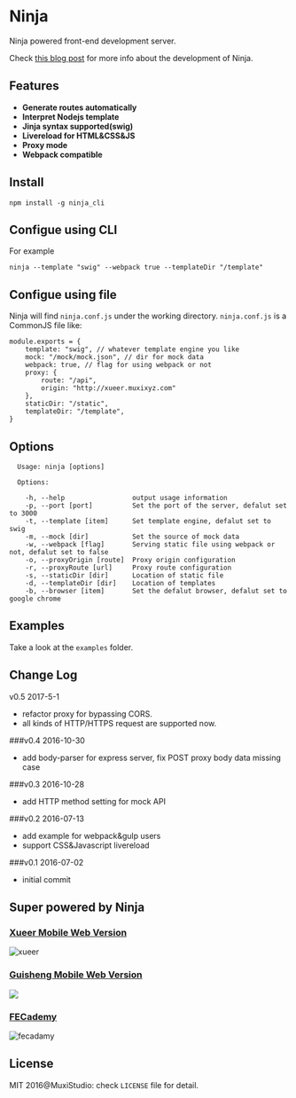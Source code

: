 # Ninja

Ninja powered front-end development server. 

Check [this blog post](http://zxc0328.github.io/2016/07/05/ninja/) for more info about the development of Ninja.

## Features
+ **Generate routes automatically**
+ **Interpret Nodejs template**
+ **Jinja syntax supported(swig)**
+ **Livereload for HTML&CSS&JS**
+ **Proxy mode**
+ **Webpack compatible**


## Install
```
npm install -g ninja_cli
```

## Configue using CLI 

For example

```
ninja --template "swig" --webpack true --templateDir "/template"
```

## Configue using file

Ninja will find `ninja.conf.js` under the working directory.
`ninja.conf.js` is a CommonJS file like:

```
module.exports = {
	template: "swig", // whatever template engine you like
	mock: "/mock/mock.json", // dir for mock data
	webpack: true, // flag for using webpack or not
	proxy: {
		route: "/api",
		origin: "http://xueer.muxixyz.com"
	},
	staticDir: "/static",
	templateDir: "/template",
}

```


## Options

```
  Usage: ninja [options]

  Options:

    -h, --help                 output usage information
    -p, --port [port]          Set the port of the server, defalut set to 3000
    -t, --template [item]      Set template engine, defalut set to swig
    -m, --mock [dir]           Set the source of mock data
    -w, --webpack [flag]       Serving static file using webpack or not, defalut set to false
    -o, --proxyOrigin [route]  Proxy origin configuration
    -r, --proxyRoute [url]     Proxy route configuration
    -s, --staticDir [dir]      Location of static file
    -d, --templateDir [dir]    Location of templates
    -b, --browser [item]       Set the defalut browser, defalut set to google chrome

```
## Examples

Take a look at the `examples` folder.

## Change Log

v0.5 2017-5-1

+ refactor proxy for bypassing CORS. 
+ all kinds of HTTP/HTTPS request are supported now.

###v0.4 2016-10-30

+ add body-parser for express server, fix POST proxy body data missing case 

###v0.3 2016-10-28

+ add HTTP method setting for mock API 

###v0.2 2016-07-13

+ add example for webpack&gulp users
+ support CSS&Javascript livereload

###v0.1 2016-07-02

+ initial commit

## Super powered by Ninja

### [Xueer Mobile Web Version](https://github.com/Muxi-Studio/Xueer_Moblie)

![xueer](https://occc3ev3l.qnssl.com/Screen%20Shot%202016-11-14%20at%2010.35.51%20PM.png)

### [Guisheng Mobile Web Version](https://github.com/Muxi-Studio/guisheng_fe)

![](https://occc3ev3l.qnssl.com/Screen%20Shot%202016-11-14%20at%2010.50.23%20PM.png)

### [FECademy](https://github.com/Muxi-Studio/Fecademy_fe)

![fecadamy](https://occc3ev3l.qnssl.com/Screen%20Shot%202016-11-14%20at%2010.35.03%20PM.png)

## License
MIT 2016@MuxiStudio: check `LICENSE` file for detail.
